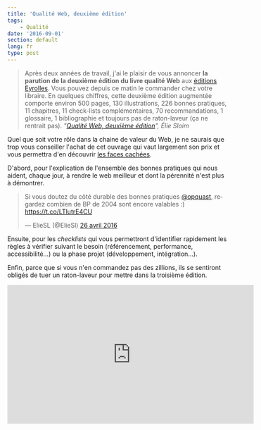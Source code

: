 ```yaml
---
title: 'Qualité Web, deuxième édition'
tags:
    - Qualité
date: '2016-09-01'
section: default
lang: fr
type: post
---
```


> Après deux années de travail, j'ai le plaisir de vous annoncer **la parution de la deuxième édition du livre qualité Web** aux <a href="http://www.editions-eyrolles.com/Livre/9782212144338/qualite-web-la-reference-des-professionnels-du-web" hreflang="fr">éditions Eyrolles</a>. Vous pouvez depuis ce matin le commander chez votre libraire. En quelques chiffres, cette deuxième édition augmentée comporte environ 500 pages, 130 illustrations, 226 bonnes pratiques, 11 chapitres, 11 check-lists complémentaires, 70 recommandations, 1 glossaire, 1 bibliographie et toujours pas de raton-laveur (ça ne rentrait pas).
> <cite>"[Qualité Web, deuxième édition](http://blog.temesis.com/post/2016/08/25/Qualite-Web-deuxieme-edition)", Élie Sloim</cite>

Quel que soit votre rôle dans la chaine de valeur du Web, je ne saurais que trop vous conseiller l'achat de cet ouvrage qui vaut largement son prix et vous permettra d'en découvrir [les faces cachées](https://www.quaternum.net//2016/08/26/les-faces-cachees-du-web/).

<!-- more -->

D'abord, pour l'explication de l'ensemble des bonnes pratiques qui nous aident, chaque jour, à rendre le web meilleur et dont la pérennité n'est plus à démontrer.

<blockquote class="twitter-tweet" data-lang="fr"><p lang="fr" dir="ltr">Si vous doutez du côté durable des bonnes pratiques <a href="https://twitter.com/opquast">@opquast</a>, regardez combien de BP de 2004 sont encore valables :) <a href="https://t.co/LTlutrE4CU">https://t.co/LTlutrE4CU</a></p>&mdash; ElieSL (@ElieSl) <a href="https://twitter.com/ElieSl/status/724916156935581696">26 avril 2016</a></blockquote>
<script async src="//platform.twitter.com/widgets.js" charset="utf-8"></script>

Ensuite, pour les <i lang="en">checklists</i> qui vous permettront d'identifier rapidement les règles à vérifier suivant le besoin (référencement, performance, accessibilité…) ou la phase projet (développement, intégration…).

Enfin, parce que si vous n'en commandez pas des zillions, ils se sentiront obligés de tuer un raton-laveur pour mettre dans la troisième édition.

<div class="videoWrapper">
<iframe width="560" height="315" src="https://www.youtube.com/embed/cU2JEC_e-mc" frameborder="0" allowfullscreen></iframe>
</div>
